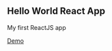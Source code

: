 ## Hello World React App
My first ReactJS app

[Demo](https://nogueira-lucas.github.io/Hello_World_React_App/)

